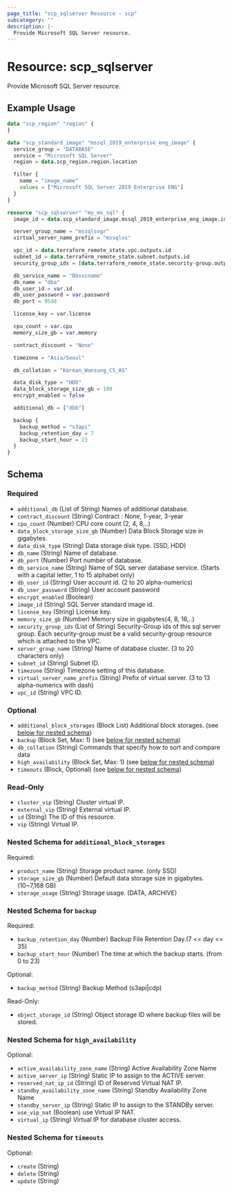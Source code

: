 ```yaml
---
page_title: "scp_sqlserver Resource - scp"
subcategory: ""
description: |-
  Provide Microsoft SQL Server resource.
---
```


# Resource: scp_sqlserver

Provide Microsoft SQL Server resource.


## Example Usage

```terraform
data "scp_region" "region" {
}

data "scp_standard_image" "mssql_2019_enterprise_eng_image" {
  service_group = "DATABASE"
  service = "Microsoft SQL Server"
  region = data.scp_region.region.location

  filter {
    name = "image_name"
    values = ["Microsoft SQL Server 2019 Enterprise ENG"]
  }
}

resource "scp_sqlserver" "my_ms_sql" {
  image_id = data.scp_standard_image.mssql_2019_enterprise_eng_image.id

  server_group_name = "mssqlsvgr"
  virtual_server_name_prefix = "mssqlvs"

  vpc_id = data.terraform_remote_state.vpc.outputs.id
  subnet_id = data.terraform_remote_state.subnet.outputs.id
  security_group_ids = [data.terraform_remote_state.security-group.outputs.id]

  db_service_name = "Dbsvcname"
  db_name = "dba"
  db_user_id = var.id
  db_user_password = var.password
  db_port = 9548

  license_key = var.license

  cpu_count = var.cpu
  memory_size_gb = var.memory

  contract_discount = "None"

  timezone = "Asia/Seoul"

  db_collation = "Korean_Wansung_CS_AS"

  data_disk_type = "HDD"
  data_block_storage_size_gb = 100
  encrypt_enabled = false

  additional_db = ["dbb"]

  backup {
    backup_method = "s3api"
    backup_retention_day = 7
    backup_start_hour = 23
  }
}
```

<!-- schema generated by tfplugindocs -->
## Schema

### Required

- `additional_db` (List of String) Names of additional database.
- `contract_discount` (String) Contract : None, 1-year, 3-year
- `cpu_count` (Number) CPU core count (2, 4, 8,..)
- `data_block_storage_size_gb` (Number) Data Block Storage size in gigabytes.
- `data_disk_type` (String) Data storage disk type. (SSD, HDD)
- `db_name` (String) Name of database.
- `db_port` (Number) Port number of database.
- `db_service_name` (String) Name of SQL server database service. (Starts with a capital letter, 1 to 15 alphabet only)
- `db_user_id` (String) User account id. (2 to 20 alpha-numerics)
- `db_user_password` (String) User account password
- `encrypt_enabled` (Boolean)
- `image_id` (String) SQL Server standard image id.
- `license_key` (String) License key.
- `memory_size_gb` (Number) Memory size in gigabytes(4, 8, 16,..)
- `security_group_ids` (List of String) Security-Group ids of this sql server group. Each security-group must be a valid security-group resource which is attached to the VPC.
- `server_group_name` (String) Name of database cluster. (3 to 20 characters only)
- `subnet_id` (String) Subnet ID.
- `timezone` (String) Timezone setting of this database.
- `virtual_server_name_prefix` (String) Prefix of virtual server. (3 to 13 alpha-numerics with dash)
- `vpc_id` (String) VPC ID.

### Optional

- `additional_block_storages` (Block List) Additional block storages. (see [below for nested schema](#nestedblock--additional_block_storages))
- `backup` (Block Set, Max: 1) (see [below for nested schema](#nestedblock--backup))
- `db_collation` (String) Commands that specify how to sort and compare data
- `high_availability` (Block Set, Max: 1) (see [below for nested schema](#nestedblock--high_availability))
- `timeouts` (Block, Optional) (see [below for nested schema](#nestedblock--timeouts))

### Read-Only

- `cluster_vip` (String) Cluster virtual IP.
- `external_vip` (String) External virtual IP.
- `id` (String) The ID of this resource.
- `vip` (String) Virtual IP.

<a id="nestedblock--additional_block_storages"></a>
### Nested Schema for `additional_block_storages`

Required:

- `product_name` (String) Storage product name. (only SSD)
- `storage_size_gb` (Number) Default data storage size in gigabytes. (10~7,168 GB)
- `storage_usage` (String) Storage usage. (DATA, ARCHIVE)


<a id="nestedblock--backup"></a>
### Nested Schema for `backup`

Required:

- `backup_retention_day` (Number) Backup File Retention Day.(7 <= day <= 35)
- `backup_start_hour` (Number) The time at which the backup starts. (from 0 to 23)

Optional:

- `backup_method` (String) Backup Method (s3api|cdp)

Read-Only:

- `object_storage_id` (String) Object storage ID where backup files will be stored.


<a id="nestedblock--high_availability"></a>
### Nested Schema for `high_availability`

Optional:

- `active_availability_zone_name` (String) Active Availability Zone Name
- `active_server_ip` (String) Static IP to assign to the ACTIVE server.
- `reserved_nat_ip_id` (String) ID of Reserved Virtual NAT IP.
- `standby_availability_zone_name` (String) Standby Availability Zone Name
- `standby_server_ip` (String) Static IP to assign to the STANDBy server.
- `use_vip_nat` (Boolean) use Virtual IP NAT.
- `virtual_ip` (String) Virtual IP for database cluster access.


<a id="nestedblock--timeouts"></a>
### Nested Schema for `timeouts`

Optional:

- `create` (String)
- `delete` (String)
- `update` (String)
